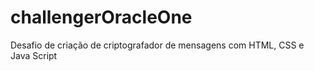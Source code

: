 # challengerOracleOne
Desafio de criação de criptografador de mensagens com HTML, CSS e Java Script
